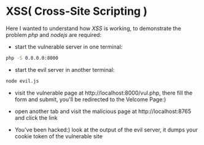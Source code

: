 # XSS( Cross-Site Scripting )
Here I wanted to understand how *XSS* is working, to demonstrate
the problem *php* and *nodejs* are required:
 - start the vulnerable server in one terminal:
 ```bash
 php -S 0.0.0.0:8000
 ```
 - start the evil server in another terminal:
 ```bash
 node evil.js
 ```
 - visit the vulnerable page at http://localhost:8000/vul.php, there
 fill the form and submit, you'll be redirected to the Velcome Page:)

 - open another tab and visit the malicious page at http://localhost:8765
and click the link

 - You've been hacked:) look at the output of the evil server, it dumps
 your cookie token of the vulnerable site

